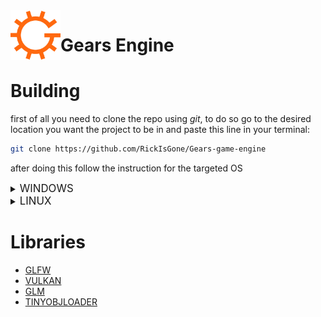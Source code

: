 <img align="left" src="media/gears-s.png" alt="Gears Logo" width="80px"/>
<h1>Gears Engine</h1>

# Building

first of all you need to clone the repo using *git*, to do so go to the desired location you want the project to be in and paste this line in your terminal:

```bash
git clone https://github.com/RickIsGone/Gears-game-engine
```

after doing this follow the instruction for the targeted OS

<details><summary><big>WINDOWS</big></summary><p>

  **WORK IN PROGRESS**  

</details>

<details><summary><big>LINUX</big></summary><p>  

  **WORK IN PROGRESS**  

  if you dont have a c++ installer on your machine you can get it by pasting this line in the terminal:

  ```bash
  sudo apt install clang
  ```

  To build the engine you first need to install the required libs, to do so you'll have to paste these lines in the terminal:  

  ```bash
  sudo apt update
  sudo apt upgrade
  sudo apt install libglfw3-dev
  sudo apt install libtinyobjloader-dev
  sudo apt install libglm-dev
  sudo apt install libvulkan-dev
  ```  

  after installing the libs you'll need to install glslc to compile the shaders, paste this in the terminal:

  ```bash
  sudo apt install glslc
  ```

  after you are done installing the libs and glslc if you dont have cmake installed get it by pasting this line in the terminal:

  ```bash
  sudo apt install cmake
  ```

  after installing cmake open the terminal and travel to the root of the engine and paste this in the terminal:

  ```bash
  mkdir build
  cd build
  cmake ..
  make
  ```

  congratulation! the engine is now compiled and ready to be used

</details><p>  

# Libraries

* [GLFW](https://github.com/glfw/glfw)
* [VULKAN](https://www.lunarg.com/vulkan-sdk/)
* [GLM](https://github.com/g-truc/glm/)
* [TINYOBJLOADER](https://github.com/tinyobjloader/tinyobjloader)
